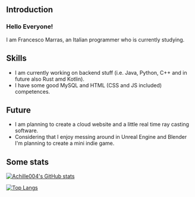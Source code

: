 ## Introduction
### Hello Everyone!
I am Francesco Marras, an Italian programmer who is currently studying.

## Skills
- I am currently working on backend stuff (i.e. Java, Python, C++ and in future also Rust amd Kotlin).
- I have some good MySQL and HTML (CSS and JS included) competences.

## Future
- I am planning to create a cloud website and a little real time ray casting software.
- Considering that I enjoy messing around in Unreal Engine and Blender I'm planning to create a mini indie game.

## Some stats

[![Achille004's GitHub stats](https://github-readme-stats.vercel.app/api?username=Achille004&show_icons=true&theme=solarized-dark)](https://github.com/Achille004)

[![Top Langs](https://github-readme-stats.vercel.app/api/top-langs/?username=Achille004&layout=compact&theme=solarized-dark)](https://github.com/Achille004)
